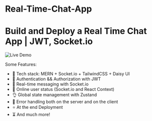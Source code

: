 # Real-Time-Chat-App

# Build and Deploy a Real Time Chat App | JWT, Socket.io

![Live Demo ]([https://real-time-chat-app-ugam.onrender.com/login])



Some Features:

-   🌟 Tech stack: MERN + Socket.io + TailwindCSS + Daisy UI
-   🎃 Authentication && Authorization with JWT
-   👾 Real-time messaging with Socket.io
-   🚀 Online user status (Socket.io and React Context)
-   👌 Global state management with Zustand
-   🐞 Error handling both on the server and on the client
-   ⭐ At the end Deployment
-   ⏳ And much more!

